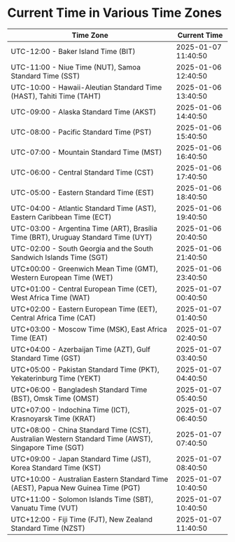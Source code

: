 # Current Time in Various Time Zones

| Time Zone | Current Time |
|-----------|--------------|
| UTC-12:00 - Baker Island Time (BIT) | 2025-01-07 11:40:50 |
| UTC-11:00 - Niue Time (NUT), Samoa Standard Time (SST) | 2025-01-06 12:40:50 |
| UTC-10:00 - Hawaii-Aleutian Standard Time (HAST), Tahiti Time (TAHT) | 2025-01-06 13:40:50 |
| UTC-09:00 - Alaska Standard Time (AKST) | 2025-01-06 14:40:50 |
| UTC-08:00 - Pacific Standard Time (PST) | 2025-01-06 15:40:50 |
| UTC-07:00 - Mountain Standard Time (MST) | 2025-01-06 16:40:50 |
| UTC-06:00 - Central Standard Time (CST) | 2025-01-06 17:40:50 |
| UTC-05:00 - Eastern Standard Time (EST) | 2025-01-06 18:40:50 |
| UTC-04:00 - Atlantic Standard Time (AST), Eastern Caribbean Time (ECT) | 2025-01-06 19:40:50 |
| UTC-03:00 - Argentina Time (ART), Brasília Time (BRT), Uruguay Standard Time (UYT) | 2025-01-06 20:40:50 |
| UTC-02:00 - South Georgia and the South Sandwich Islands Time (SGT) | 2025-01-06 21:40:50 |
| UTC±00:00 - Greenwich Mean Time (GMT), Western European Time (WET) | 2025-01-06 23:40:50 |
| UTC+01:00 - Central European Time (CET), West Africa Time (WAT) | 2025-01-07 00:40:50 |
| UTC+02:00 - Eastern European Time (EET), Central Africa Time (CAT) | 2025-01-07 01:40:50 |
| UTC+03:00 - Moscow Time (MSK), East Africa Time (EAT) | 2025-01-07 02:40:50 |
| UTC+04:00 - Azerbaijan Time (AZT), Gulf Standard Time (GST) | 2025-01-07 03:40:50 |
| UTC+05:00 - Pakistan Standard Time (PKT), Yekaterinburg Time (YEKT) | 2025-01-07 04:40:50 |
| UTC+06:00 - Bangladesh Standard Time (BST), Omsk Time (OMST) | 2025-01-07 05:40:50 |
| UTC+07:00 - Indochina Time (ICT), Krasnoyarsk Time (KRAT) | 2025-01-07 06:40:50 |
| UTC+08:00 - China Standard Time (CST), Australian Western Standard Time (AWST), Singapore Time (SGT) | 2025-01-07 07:40:50 |
| UTC+09:00 - Japan Standard Time (JST), Korea Standard Time (KST) | 2025-01-07 08:40:50 |
| UTC+10:00 - Australian Eastern Standard Time (AEST), Papua New Guinea Time (PGT) | 2025-01-07 10:40:50 |
| UTC+11:00 - Solomon Islands Time (SBT), Vanuatu Time (VUT) | 2025-01-07 10:40:50 |
| UTC+12:00 - Fiji Time (FJT), New Zealand Standard Time (NZST) | 2025-01-07 11:40:50 |
